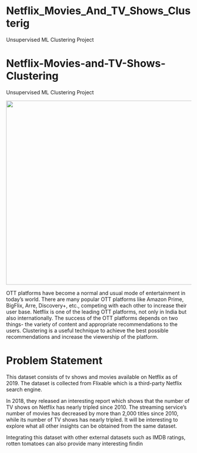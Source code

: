 # Netflix_Movies_And_TV_Shows_Clusterig
Unsupervised ML Clustering Project

# Netflix-Movies-and-TV-Shows-Clustering
Unsupervised ML Clustering Project

<img src="https://assets-global.website-files.com/5f92d929beec1da87131507e/618aa1ea8dff7d6d4da12596_cameron-venti-lI7dlA5VBp8-unsplash%20(1).jpg" width="800" height="500"/>

OTT platforms have become a normal and usual mode of entertainment in today’s world. There are many popular OTT platforms like Amazon Prime, BigFlix, Arre, Discovery+, etc., competing with each other to increase their user base. Netflix is one of the leading OTT platforms, not only in India but also internationally. The success of the OTT platforms depends on two things- the variety of content and appropriate recommendations to the users. Clustering is a useful technique to achieve the best possible recommendations and increase the viewership of the platform.

# Problem Statement

This dataset consists of tv shows and movies available on Netflix as of 2019. The dataset is collected from Flixable which is a third-party Netflix search engine.

In 2018, they released an interesting report which shows that the number of TV shows on Netflix has nearly tripled since 2010. The streaming service’s number of movies has decreased by more than 2,000 titles since 2010, while its number of TV shows has nearly tripled. It will be interesting to explore what all other insights can be obtained from the same dataset.

Integrating this dataset with other external datasets such as IMDB ratings, rotten tomatoes can also provide many interesting findin





